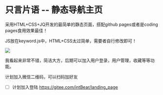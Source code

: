 # 只言片语 -- 静态导航主页

采用HTML+CSS+JQ开发的最简单的静态页面，搭配github pages或者是coding pages食用效果最佳！

JS放在keyword.js中，HTML+CSS太过简单，需要者自行修改即可！

![](只言片语.png)

我看起来非常不错，简洁大方，后期可以加入用户登录，用户管理，收藏等等功能。

计划加入微信二维码，可以扫码加好友

 - [ ] 计划加入登陆 https://gitee.com/intBear/landing_page


